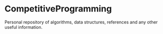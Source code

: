 CompetitiveProgramming
======================

Personal repository of algorithms, data structures, references and any other useful information.
